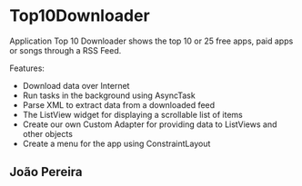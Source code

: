 # Top10Downloader
Application Top 10 Downloader shows the top 10 or 25 free apps, paid apps or songs through a RSS Feed.

Features:
- Download data over Internet
- Run tasks in the background using AsyncTask
- Parse XML to extract data from a downloaded feed
- The ListView widget for displaying a scrollable list of items
- Create our own Custom Adapter for providing data to ListViews and other objects
- Create a menu for the app using ConstraintLayout

## João Pereira
